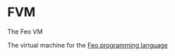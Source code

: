 # FVM
The Feo VM

The virtual machine for the [Feo programming language](https://github.com/bichanna/feo)
